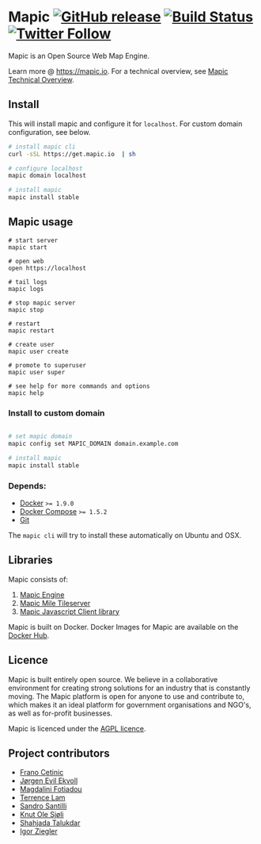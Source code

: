 # Mapic [![GitHub release](https://img.shields.io/github/release/mapic/mapic.svg)]() [![Build Status](https://travis-ci.org/mapic/mapic.svg?branch=master)](https://travis-ci.org/mapic/mapic) [![Twitter Follow](https://img.shields.io/twitter/follow/mapic_io.svg?style=social&label=Follow)](https://twitter.com/mapic_io) 

Mapic is an Open Source Web Map Engine. 

Learn more @ https://mapic.io. For a technical overview, see [Mapic Technical Overview](https://github.com/mapic/mapic/wiki/Mapic-Techincal-Overview).



## Install
This will install mapic and configure it for `localhost`. For custom domain configuration, see below.

```bash
# install mapic cli
curl -sSL https://get.mapic.io  | sh

# configure localhost
mapic domain localhost

# install mapic
mapic install stable

```


## Mapic usage

```
# start server
mapic start

# open web
open https://localhost

# tail logs
mapic logs

# stop mapic server
mapic stop

# restart
mapic restart

# create user
mapic user create

# promote to superuser
mapic user super 

# see help for more commands and options
mapic help
```


### Install to custom domain
```bash

# set mapic domain
mapic config set MAPIC_DOMAIN domain.example.com

# install mapic
mapic install stable

```

### Depends: 
- [Docker](https://docs.docker.com/engine/installation/) `>= 1.9.0`  
- [Docker Compose](https://docs.docker.com/compose/install/) `>= 1.5.2`  
- [Git](https://git-scm.com/book/en/v2/Getting-Started-Installing-Git)

The `mapic cli` will try to install these automatically on Ubuntu and OSX.


## Libraries
Mapic consists of:   
1. [Mapic Engine](https://github.com/mapic/engine)  
2. [Mapic Mile Tileserver](https://github.com/mapic/mile)    
3. [Mapic Javascript Client library](https://github.com/mapic/mapic.js)    

Mapic is built on Docker. Docker Images for Mapic are available on the [Docker Hub](https://hub.docker.com/u/mapic/).

## Licence
Mapic is built entirely open source. We believe in a collaborative environment for creating strong solutions for an industry that is constantly moving. The Mapic platform is open for anyone to use and contribute to, which makes it an ideal platform for government organisations and NGO's, as well as for-profit businesses.

Mapic is licenced under the [AGPL licence](https://github.com/mapic/mapic/blob/master/LICENCE).

## Project contributors
- [Frano Cetinic](https://github.com/franocetinic)
- [Jørgen Evil Ekvoll](https://github.com/jorgenevil)
- [Magdalini Fotiadou](https://github.com/mft74)
- [Terrence Lam](https://github.com/skyuplam)
- [Sandro Santilli](https://github.com/strk)
- [Knut Ole Sjøli](https://github.com/knutole)
- [Shahjada Talukdar](https://github.com/destromas1)
- [Igor Ziegler](https://github.com/igorziegler)
